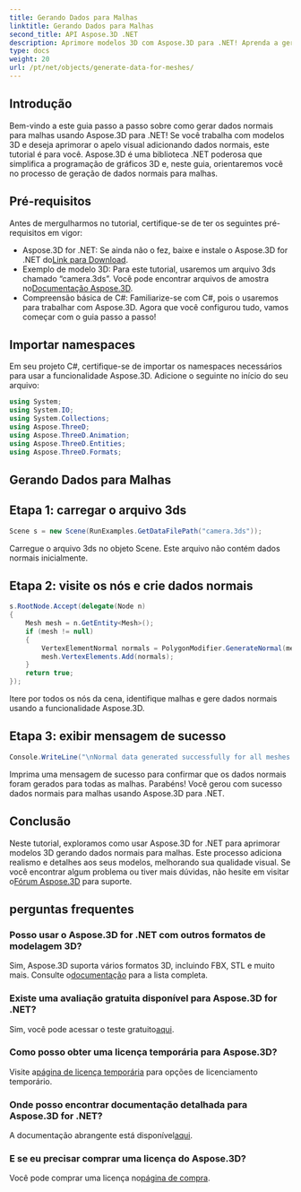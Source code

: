 ```yaml
---
title: Gerando Dados para Malhas
linktitle: Gerando Dados para Malhas
second_title: API Aspose.3D .NET
description: Aprimore modelos 3D com Aspose.3D para .NET! Aprenda a gerar dados normais para malhas neste guia passo a passo. O realismo encontra a simplicidade.
type: docs
weight: 20
url: /pt/net/objects/generate-data-for-meshes/
---
```

## Introdução
Bem-vindo a este guia passo a passo sobre como gerar dados normais para malhas usando Aspose.3D para .NET! Se você trabalha com modelos 3D e deseja aprimorar o apelo visual adicionando dados normais, este tutorial é para você. Aspose.3D é uma biblioteca .NET poderosa que simplifica a programação de gráficos 3D e, neste guia, orientaremos você no processo de geração de dados normais para malhas.
## Pré-requisitos
Antes de mergulharmos no tutorial, certifique-se de ter os seguintes pré-requisitos em vigor:
- Aspose.3D for .NET: Se ainda não o fez, baixe e instale o Aspose.3D for .NET do[Link para Download](https://releases.aspose.com/3d/net/).
-  Exemplo de modelo 3D: Para este tutorial, usaremos um arquivo 3ds chamado “camera.3ds”. Você pode encontrar arquivos de amostra no[Documentação Aspose.3D](https://reference.aspose.com/3d/net/).
- Compreensão básica de C#: Familiarize-se com C#, pois o usaremos para trabalhar com Aspose.3D.
Agora que você configurou tudo, vamos começar com o guia passo a passo!
## Importar namespaces
Em seu projeto C#, certifique-se de importar os namespaces necessários para usar a funcionalidade Aspose.3D. Adicione o seguinte no início do seu arquivo:
```csharp
using System;
using System.IO;
using System.Collections;
using Aspose.ThreeD;
using Aspose.ThreeD.Animation;
using Aspose.ThreeD.Entities;
using Aspose.ThreeD.Formats;
```
## Gerando Dados para Malhas
## Etapa 1: carregar o arquivo 3ds
```csharp
Scene s = new Scene(RunExamples.GetDataFilePath("camera.3ds"));
```
Carregue o arquivo 3ds no objeto Scene. Este arquivo não contém dados normais inicialmente.
## Etapa 2: visite os nós e crie dados normais
```csharp
s.RootNode.Accept(delegate(Node n)
{
    Mesh mesh = n.GetEntity<Mesh>();
    if (mesh != null)
    {
        VertexElementNormal normals = PolygonModifier.GenerateNormal(mesh);
        mesh.VertexElements.Add(normals);
    }
    return true;
});
```
Itere por todos os nós da cena, identifique malhas e gere dados normais usando a funcionalidade Aspose.3D.
## Etapa 3: exibir mensagem de sucesso
```csharp
Console.WriteLine("\nNormal data generated successfully for all meshes.");
```
Imprima uma mensagem de sucesso para confirmar que os dados normais foram gerados para todas as malhas.
Parabéns! Você gerou com sucesso dados normais para malhas usando Aspose.3D para .NET.
## Conclusão
Neste tutorial, exploramos como usar Aspose.3D for .NET para aprimorar modelos 3D gerando dados normais para malhas. Este processo adiciona realismo e detalhes aos seus modelos, melhorando sua qualidade visual.
 Se você encontrar algum problema ou tiver mais dúvidas, não hesite em visitar o[Fórum Aspose.3D](https://forum.aspose.com/c/3d/18) para suporte.
## perguntas frequentes
### Posso usar o Aspose.3D for .NET com outros formatos de modelagem 3D?
 Sim, Aspose.3D suporta vários formatos 3D, incluindo FBX, STL e muito mais. Consulte o[documentação](https://reference.aspose.com/3d/net/) para a lista completa.
### Existe uma avaliação gratuita disponível para Aspose.3D for .NET?
 Sim, você pode acessar o teste gratuito[aqui](https://releases.aspose.com/).
### Como posso obter uma licença temporária para Aspose.3D?
 Visite a[página de licença temporária](https://purchase.aspose.com/temporary-license/) para opções de licenciamento temporário.
### Onde posso encontrar documentação detalhada para Aspose.3D for .NET?
 A documentação abrangente está disponível[aqui](https://reference.aspose.com/3d/net/).
### E se eu precisar comprar uma licença do Aspose.3D?
 Você pode comprar uma licença no[página de compra](https://purchase.aspose.com/buy).